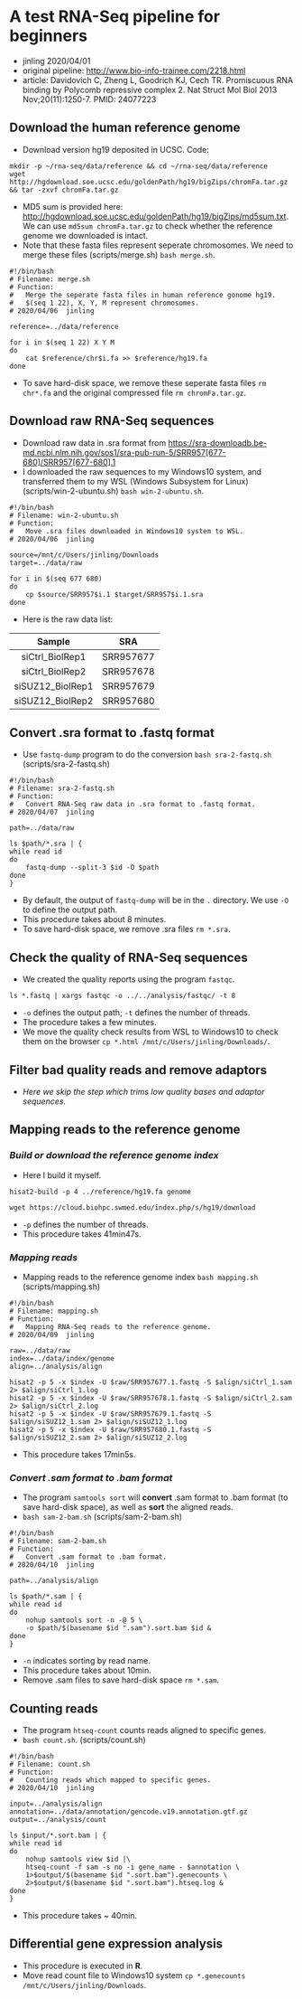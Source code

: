 # A test RNA-Seq pipeline for beginners
- jinling 2020/04/01
- original pipeline: http://www.bio-info-trainee.com/2218.html
- article: Davidovich C, Zheng L, Goodrich KJ, Cech TR. Promiscuous RNA binding by Polycomb repressive complex 2. Nat Struct Mol Biol 2013 Nov;20(11):1250-7. PMID: 24077223

## **Download the human reference genome**
- Download version hg19 deposited in UCSC. Code:
```
mkdir -p ~/rna-seq/data/reference && cd ~/rna-seq/data/reference
wget http://hgdownload.soe.ucsc.edu/goldenPath/hg19/bigZips/chromFa.tar.gz && tar -zxvf chromFa.tar.gz
```
- MD5 sum is provided here: http://hgdownload.soe.ucsc.edu/goldenPath/hg19/bigZips/md5sum.txt. We can use `md5sum chromFa.tar.gz` to check whether the reference genome we downloaded is intact.
- Note that these fasta files represent seperate chromosomes. We need to merge these files (scripts/merge.sh) `bash merge.sh`. 
```
#!/bin/bash
# Filename: merge.sh
# Function:
#   Merge the seperate fasta files in human reference gonome hg19.
#   $(seq 1 22), X, Y, M represent chromosomes.
# 2020/04/06  jinling

reference=../data/reference

for i in $(seq 1 22) X Y M
do
    cat $reference/chr$i.fa >> $reference/hg19.fa
done
```
- To save hard-disk space, we remove these seperate fasta files `rm chr*.fa` and the original compressed file `rm chromFa.tar.gz`.

## **Download raw RNA-Seq sequences**
- Download raw data in .sra format from https://sra-downloadb.be-md.ncbi.nlm.nih.gov/sos1/sra-pub-run-5/SRR957[677-680]/SRR957[677-680].1
- I downloaded the raw sequences to my Windows10 system, and transferred them to my WSL (Windows Subsystem for Linux) (scripts/win-2-ubuntu.sh) `bash win-2-ubuntu.sh`.
```
#!/bin/bash
# Filename: win-2-ubuntu.sh
# Function:
#   Move .sra files downloaded in Windows10 system to WSL.
# 2020/04/06  jinling

source=/mnt/c/Users/jinling/Downloads
target=../data/raw

for i in $(seq 677 680)
do
    cp $source/SRR957$i.1 $target/SRR957$i.1.sra
done
```
- Here is the raw data list:

| Sample | SRA |
| :--: | :--: |
| siCtrl_BiolRep1 | SRR957677 |
| siCtrl_BiolRep2 | SRR957678 |
| siSUZ12_BiolRep1 | SRR957679 |
| siSUZ12_BiolRep2 | SRR957680 |
## **Convert .sra format to .fastq format**
- Use `fastq-dump` program to do the conversion `bash sra-2-fastq.sh` (scripts/sra-2-fastq.sh)
```
#!/bin/bash
# Filename: sra-2-fastq.sh
# Function:
#   Convert RNA-Seq raw data in .sra format to .fastq format.
# 2020/04/07  jinling

path=../data/raw

ls $path/*.sra | {
while read id
do
    fastq-dump --split-3 $id -O $path
done
}
```
- By default, the output of `fastq-dump` will be in the `.` directory. We use `-O` to define the output path. 
- This procedure takes about 8 minutes.
- To save hard-disk space, we remove .sra files `rm *.sra`.
## **Check the quality of RNA-Seq sequences**
- We created the quality reports using the program `fastqc`.
```
ls *.fastq | xargs fastqc -o ../../analysis/fastqc/ -t 8
```
- `-o` defines the output path; `-t` defines the number of threads.
- The procedure takes a few minutes.
- We move the quality check results from WSL to Windows10 to check them on the browser `cp *.html /mnt/c/Users/jinling/Downloads/`.
## **Filter bad quality reads and remove adaptors**
- *Here we skip the step which trims low quality bases and adaptor sequences.*
## **Mapping reads to the reference genome**
### *Build or download the reference genome index*
- Here I build it myself.
```
hisat2-build -p 4 ../reference/hg19.fa genome
```
```
wget https://cloud.biohpc.swmed.edu/index.php/s/hg19/download 
```
- `-p` defines the number of threads.
- This procedure takes 41min47s.
### *Mapping reads*
- Mapping reads to the reference genome index `bash mapping.sh` (scripts/mapping.sh)
```
#!/bin/bash
# Filename: mapping.sh
# Function:
#   Mapping RNA-Seq reads to the reference genome.
# 2020/04/09  jinling

raw=../data/raw
index=../data/index/genome
align=../analysis/align

hisat2 -p 5 -x $index -U $raw/SRR957677.1.fastq -S $align/siCtrl_1.sam 2> $align/siCtrl_1.log
hisat2 -p 5 -x $index -U $raw/SRR957678.1.fastq -S $align/siCtrl_2.sam 2> $align/siCtrl_2.log
hisat2 -p 5 -x $index -U $raw/SRR957679.1.fastq -S $align/siSUZ12_1.sam 2> $align/siSUZ12_1.log
hisat2 -p 5 -x $index -U $raw/SRR957680.1.fastq -S $align/siSUZ12_2.sam 2> $align/siSUZ12_2.log
```
- This procedure takes 17min5s.
### *Convert .sam format to .bam format*
- The program `samtools sort` will **convert** .sam format to .bam format (to save hard-disk space), as well as **sort** the aligned reads.
- `bash sam-2-bam.sh` (scripts/sam-2-bam.sh)
```
#!/bin/bash
# Filename: sam-2-bam.sh
# Function:
#   Convert .sam format to .bam format.
# 2020/04/10  jinling

path=../analysis/align

ls $path/*.sam | {
while read id
do
    nohup samtools sort -n -@ 5 \
    -o $path/$(basename $id ".sam").sort.bam $id &
done
}
```
- `-n` indicates sorting by read name.
- This procedure takes about 10min.
- Remove .sam files to save hard-disk space `rm *.sam`.
## **Counting reads**
- The program `htseq-count` counts reads aligned to specific genes.
- `bash count.sh`. (scripts/count.sh)
```
#!/bin/bash
# Filename: count.sh
# Function:
#   Counting reads which mapped to specific genes.
# 2020/04/10  jinling

input=../analysis/align
annotation=../data/annotation/gencode.v19.annotation.gtf.gz
output=../analysis/count

ls $input/*.sort.bam | {
while read id
do
    nohup samtools view $id |\
    htseq-count -f sam -s no -i gene_name - $annotation \
    1>$output/$(basename $id ".sort.bam").genecounts \
    2>$output/$(basename $id ".sort.bam").htseq.log &
done
}
```
- This procedure takes ~ 40min.
## **Differential gene expression analysis**
- This procedure is executed in **R**.
- Move read count file to Windows10 system `cp *.genecounts /mnt/c/Users/jinling/Downloads`.